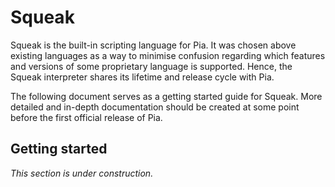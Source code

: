 # Squeak
Squeak is the built-in scripting language for Pia. It was chosen above existing languages as a way to minimise confusion 
regarding which features and versions of some proprietary language is supported. Hence, the Squeak interpreter shares 
its lifetime and release cycle with Pia. 

The following document serves as a getting started guide for Squeak. More detailed and in-depth documentation should be 
created at some point before the first official release of Pia.

## Getting started
*This section is under construction.*